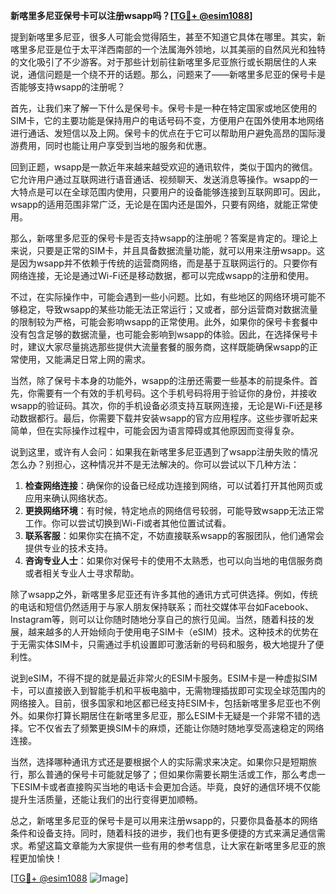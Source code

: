 **新喀里多尼亚保号卡可以注册wsapp吗？[[TG💪+ @esim1088](https://t.me/s/esim1088)]**

提到新喀里多尼亚，很多人可能会觉得陌生，甚至不知道它具体在哪里。其实，新喀里多尼亚是位于太平洋西南部的一个法属海外领地，以其美丽的自然风光和独特的文化吸引了不少游客。对于那些计划前往新喀里多尼亚旅行或长期居住的人来说，通信问题是一个绕不开的话题。那么，问题来了——新喀里多尼亚的保号卡是否能够支持wsapp的注册呢？

首先，让我们来了解一下什么是保号卡。保号卡是一种在特定国家或地区使用的SIM卡，它的主要功能是保持用户的电话号码不变，方便用户在国外使用本地网络进行通话、发短信以及上网。保号卡的优点在于它可以帮助用户避免高昂的国际漫游费用，同时也能让用户享受到当地的服务和优惠。

回到正题，wsapp是一款近年来越来越受欢迎的通讯软件，类似于国内的微信。它允许用户通过互联网进行语音通话、视频聊天、发送消息等操作。wsapp的一大特点是可以在全球范围内使用，只要用户的设备能够连接到互联网即可。因此，wsapp的适用范围非常广泛，无论是在国内还是国外，只要有网络，就能正常使用。

那么，新喀里多尼亚的保号卡是否支持wsapp的注册呢？答案是肯定的。理论上来说，只要是正常的SIM卡，并且具备数据流量功能，就可以用来注册wsapp。这是因为wsapp并不依赖于传统的运营商网络，而是基于互联网运行的。只要你有网络连接，无论是通过Wi-Fi还是移动数据，都可以完成wsapp的注册和使用。

不过，在实际操作中，可能会遇到一些小问题。比如，有些地区的网络环境可能不够稳定，导致wsapp的某些功能无法正常运行；又或者，部分运营商对数据流量的限制较为严格，可能会影响wsapp的正常使用。此外，如果你的保号卡套餐中没有包含足够的数据流量，也可能会影响到wsapp的体验。因此，在选择保号卡时，建议大家尽量挑选那些提供大流量套餐的服务商，这样既能确保wsapp的正常使用，又能满足日常上网的需求。

当然，除了保号卡本身的功能外，wsapp的注册还需要一些基本的前提条件。首先，你需要有一个有效的手机号码。这个手机号码将用于验证你的身份，并接收wsapp的验证码。其次，你的手机设备必须支持互联网连接，无论是Wi-Fi还是移动数据都行。最后，你需要下载并安装wsapp的官方应用程序。这些步骤听起来简单，但在实际操作过程中，可能会因为语言障碍或其他原因而变得复杂。

说到这里，或许有人会问：如果我在新喀里多尼亚遇到了wsapp注册失败的情况怎么办？别担心，这种情况并不是无法解决的。你可以尝试以下几种方法：

1. **检查网络连接**：确保你的设备已经成功连接到网络，可以试着打开其他网页或应用来确认网络状态。
2. **更换网络环境**：有时候，特定地点的网络信号较弱，可能导致wsapp无法正常工作。你可以尝试切换到Wi-Fi或者其他位置试试看。
3. **联系客服**：如果你实在搞不定，不妨直接联系wsapp的客服团队，他们通常会提供专业的技术支持。
4. **咨询专业人士**：如果你对保号卡的使用不太熟悉，也可以向当地的电信服务商或者相关专业人士寻求帮助。

除了wsapp之外，新喀里多尼亚还有许多其他的通讯方式可供选择。例如，传统的电话和短信仍然适用于与家人朋友保持联系；而社交媒体平台如Facebook、Instagram等，则可以让你随时随地分享自己的旅行见闻。当然，随着科技的发展，越来越多的人开始倾向于使用电子SIM卡（eSIM）技术。这种技术的优势在于无需实体SIM卡，只需通过手机设置即可激活新的号码和服务，极大地提升了便利性。

说到eSIM，不得不提的就是最近非常火的ESIM卡服务。ESIM卡是一种虚拟SIM卡，可以直接嵌入到智能手机和平板电脑中，无需物理插拔即可实现全球范围内的网络接入。目前，很多国家和地区都已经支持ESIM卡，包括新喀里多尼亚也不例外。如果你打算长期居住在新喀里多尼亚，那么ESIM卡无疑是一个非常不错的选择。它不仅省去了频繁更换SIM卡的麻烦，还能让你随时随地享受高速稳定的网络连接。

当然，选择哪种通讯方式还是要根据个人的实际需求来决定。如果你只是短期旅行，那么普通的保号卡可能就足够了；但如果你需要长期生活或工作，那么考虑一下ESIM卡或者直接购买当地的电话卡会更加合适。毕竟，良好的通信环境不仅能提升生活质量，还能让我们的出行变得更加顺畅。

总之，新喀里多尼亚的保号卡是可以用来注册wsapp的，只要你具备基本的网络条件和设备支持。同时，随着科技的进步，我们也有更多便捷的方式来满足通信需求。希望这篇文章能为大家提供一些有用的参考信息，让大家在新喀里多尼亚的旅程更加愉快！

[[TG💪+ @esim1088](https://t.me/s/esim1088) ![Image](https://i.postimg.cc/4NQfJmqS/Snipaste-2025-05-13-00-14-12.png)]